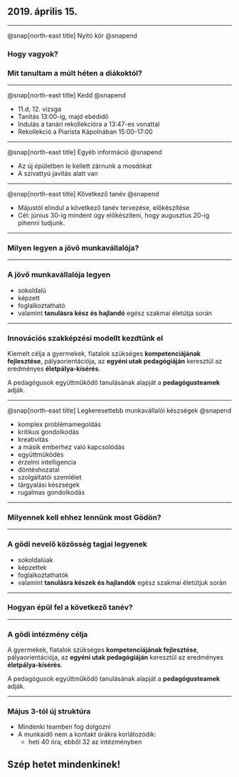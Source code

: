 ## 2019. április 15.

---

@snap[north-east title]
Nyitó kör
@snapend

### Hogy vagyok?
### Mit tanultam a múlt héten a diákoktól?

---

@snap[north-east title]
Kedd
@snapend

* 11.d, 12. vizsga
* Tanítás 13:00-ig, majd ebédidő
* Indulás a tanári rekollekcióra a 13:47-es vonattal
* Rekollekció a Piarista Kápolnában 15:00-17:00

---

@snap[north-east title]
Egyéb információ
@snapend

* Az új épületben le kellett zárnunk a mosdókat
* A szivattyú javítás alatt van

---

@snap[north-east title]
Következő tanév
@snapend

* Májustól elindul a következő tanév tervezése, előkészítése
* Cél: június 30-ig mindent úgy előkészíteni, hogy augusztus 20-ig pihenni tudjunk.

---

### Milyen legyen a jövő munkavállalója?

---

### A jövő munkavállalója legyen

* sokoldalú
* képzett
* foglalkoztatható
* valamint **tanulásra kész és hajlandó** egész szakmai életútja során

---

### Innovációs szakképzési modellt kezdtünk el

Kiemelt célja a gyermekek, fiatalok szükséges **kompetenciájának fejlesztése**, pályaorientációja, az **egyéni utak pedagógiáján** keresztül az eredményes **életpálya-kísérés**.

A pedagógusok együttműködő tanulásának alapját a **pedagógusteamek** adják.

---

@snap[north-east title]
Legkeresettebb munkavállalói készségek
@snapend

* komplex problémamegoldás
* kritikus gondolkodás
* kreativitás
* a másik emberhez való kapcsolódás
* együttműködés
* érzelmi intelligencia
* döntéshozatal
* szolgáltatói szemlélet
* tárgyalási készségek
* rugalmas gondolkodás

---

### Milyennek kell ehhez lennünk most Gödön?

---

### A gödi nevelő közösség tagjai legyenek

* sokoldalúak
* képzettek
* foglalkoztathatók
* valamint **tanulásra készek és hajlandók** egész szakmai életútjuk során

---

### Hogyan épül fel a következő tanév?

---

### A gödi intézmény célja

A gyermekek, fiatalok szükséges **kompetenciájának fejlesztése**, pályaorientációja, az **egyéni utak pedagógiáján** keresztül az eredményes **életpálya-kísérés**.

A pedagógusok együttműködő tanulásának alapját a **pedagógusteamek** adják.

---

### Május 3-tól új struktúra

* Mindenki teamben fog dolgozni
* A munkaidő nem a kontakt órákra korlátozódik:
  * heti 40 óra, ebből 32 az intézményben


## Szép hetet mindenkinek!
